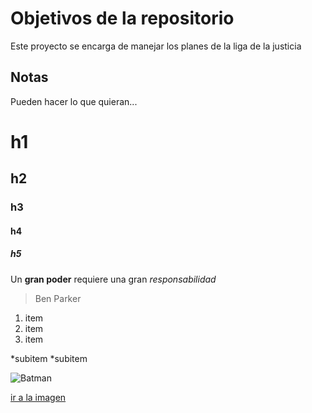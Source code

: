 # Objetivos de la repositorio

Este proyecto se encarga de manejar los planes de la liga de la justicia


## Notas
Pueden hacer lo que quieran...

# h1
## h2
### h3
#### h4
##### h5

Un **gran poder** requiere una gran *responsabilidad*
> Ben Parker
1. item
2. item
3. item
  
  *subitem
  *subitem
  
  
  ![Batman](https://www.google.com/search?q=batman+free&tbm=isch&ved=2ahUKEwitwJ28nOfrAhXE2FkKHbgyBvkQ2-cCegQIABAA&oq=batman+free&gs_lcp=CgNpbWcQAzICCAAyAggAMgIIADICCAAyBAgAEB4yBAgAEB4yBAgAEB4yBAgAEB4yBAgAEB4yBAgAEB46BwgAELEDEEM6BAgAEENQ868IWJG7CGCPvAhoAXAAeACAAZABiAH-BJIBAzAuNZgBAKABAaoBC2d3cy13aXotaW1nwAEB&sclient=img&ei=y6JeX-2uBcSx5wK45ZjIDw&bih=579&biw=871#imgrc=93RZbLCve91kaM)
  
  [ir a la imagen](https://www.google.com/search?q=batman+free&tbm=isch&ved=2ahUKEwitwJ28nOfrAhXE2FkKHbgyBvkQ2-cCegQIABAA&oq=batman+free&gs_lcp=CgNpbWcQAzICCAAyAggAMgIIADICCAAyBAgAEB4yBAgAEB4yBAgAEB4yBAgAEB4yBAgAEB4yBAgAEB46BwgAELEDEEM6BAgAEENQ868IWJG7CGCPvAhoAXAAeACAAZABiAH-BJIBAzAuNZgBAKABAaoBC2d3cy13aXotaW1nwAEB&sclient=img&ei=y6JeX-2uBcSx5wK45ZjIDw&bih=579&biw=871#imgrc=93RZbLCve91kaM)
